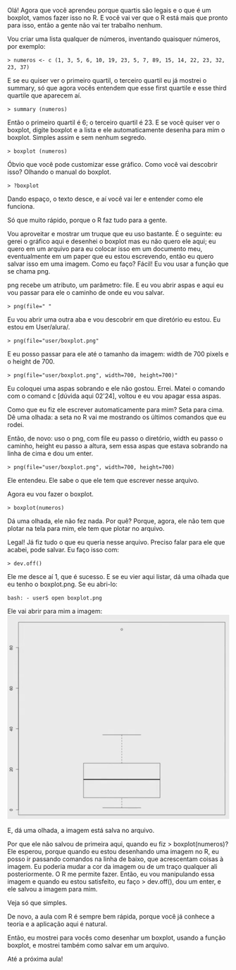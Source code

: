 Olá! Agora que você aprendeu porque quartis são legais e o que é um boxplot, vamos fazer isso no R.
E você vai ver que o R está mais que pronto para isso, então a gente não vai ter trabalho nenhum.

Vou criar uma lista qualquer de números, inventando quaisquer números, por exemplo:
```
> numeros <- c (1, 3, 5, 6, 10, 19, 23, 5, 7, 89, 15, 14, 22, 23, 32, 23, 37)
```

E se eu quiser ver o primeiro quartil, o terceiro quartil eu já mostrei o summary, só que agora vocês entendem que esse first quartile e esse third quartile que aparecem aí.
```
> summary (numeros)
```

Então o primeiro quartil é 6; o terceiro quartil é 23. E se você quiser ver o boxplot, digite boxplot e a lista e ele automaticamente desenha para mim o boxplot. Simples assim e sem nenhum segredo.
```
> boxplot (numeros)
```

Óbvio que você pode customizar esse gráfico. Como você vai descobrir isso? Olhando o manual do boxplot.
```
> ?boxplot
```

Dando espaço, o texto desce, e aí você vai ler e entender como ele funciona.

Só que muito rápido, porque o R faz tudo para a gente.

Vou aproveitar e mostrar um truque que eu uso bastante. É o seguinte: eu gerei o gráfico aqui e desenhei o boxplot mas eu não quero ele aqui; eu quero em um arquivo para eu colocar isso em um documento meu, eventualmente em um paper que eu estou escrevendo, então eu quero salvar isso em uma imagem. Como eu faço? Fácil! Eu vou usar a função que se chama png.

png recebe um atributo, um parâmetro: file. E eu vou abrir aspas e aqui eu vou passar para ele o caminho de onde eu vou salvar.
```
> png(file=" "
```

Eu vou abrir uma outra aba e vou descobrir em que diretório eu estou. Eu estou em User/alura/.
```
> png(file="user/boxplot.png"
```

E eu posso passar para ele até o tamanho da imagem: width de 700 pixels e o height de 700.
```
> png(file="user/boxplot.png", width=700, height=700)"
```

Eu coloquei uma aspas sobrando e ele não gostou. Errei. Matei o comando com o comand c [dúvida aqui 02'24], voltou e eu vou apagar essa aspas.

Como que eu fiz ele escrever automaticamente para mim? Seta para cima. Dê uma olhada: a seta no R vai me mostrando os últimos comandos que eu rodei.

Então, de novo: uso o png, com file eu passo o diretório, width eu passo o caminho, height eu passo a altura, sem essa aspas que estava sobrando na linha de cima e dou um enter.
```
> png(file="user/boxplot.png", width=700, height=700)
```

Ele entendeu. Ele sabe o que ele tem que escrever nesse arquivo.

Agora eu vou fazer o boxplot.
```
> boxplot(numeros)
```

Dá uma olhada, ele não fez nada. Por quê? Porque, agora, ele não tem que plotar na tela para mim, ele tem que plotar no arquivo.

Legal! Já fiz tudo o que eu queria nesse arquivo. Preciso falar para ele que acabei, pode salvar. Eu faço isso com:
```
> dev.off()
```

Ele me desce aí 1, que é sucesso. E se eu vier aqui listar, dá uma olhada que eu tenho o boxplot.png. Se eu abri-lo:
```
bash: - userS open boxplot.png
```

Ele vai abrir para mim a imagem:
![boxplot](./boxplot.png)

E, dá uma olhada, a imagem está salva no arquivo.

Por que ele não salvou de primeira aqui, quando eu fiz > boxplot(numeros)? Ele esperou, porque quando eu estou desenhando uma imagem no R, eu posso ir passando comandos na linha de baixo, que acrescentam coisas à imagem. Eu poderia mudar a cor da imagem ou de um traço qualquer ali posteriormente. O R me permite fazer. Então, eu vou manipulando essa imagem e quando eu estou satisfeito, eu faço > dev.off(), dou um enter, e ele salvou a imagem para mim.

Veja só que simples.

De novo, a aula com R é sempre bem rápida, porque você já conhece a teoria e a aplicação aqui é natural.

Então, eu mostrei para vocês como desenhar um boxplot, usando a função boxplot, e mostrei também como salvar em um arquivo.

Até a próxima aula!
